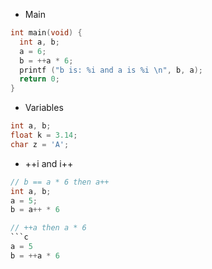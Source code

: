 * Main
```c
int main(void) {
  int a, b;
  a = 6;
  b = ++a * 6;
  printf ("b is: %i and a is %i \n", b, a);
  return 0;
}
```
* Variables 
```c
int a, b;
float k = 3.14;
char z = 'A';
```
* ++i and i++
```c
// b == a * 6 then a++
int a, b;
a = 5;
b = a++ * 6

// ++a then a * 6
```c
a = 5
b = ++a * 6
```
